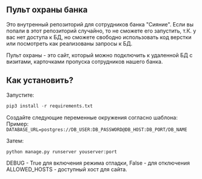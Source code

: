 ## Пульт охраны банка

Это внутренный репозиторий для сотрудников банка "Сияние". Если вы попали в этот репозиторий случайно, то не сможете его запустить, т.К. у вас нет доступа к БД, но сможете свободно использовать код верстки или посмотреть как реализованы запросы к БД.

Пульт охраны - это сайт, который можно подключить к удаленной БД с визитами, карточками пропуска сотрудников нашего банка.

## Как установить?

Запустите:
```python
pip3 install -r requirements.txt
```

Создайте следующие переменные окружения согласно шаблона:
Пример: ```DATABASE_URL=postgres://DB_USER:DB_PASSWORD@DB_HOST:DB_PORT/DB_NAME```

Затем:
```python
python manage.py runserver youserver:port
```

DEBUG - True для включения режима отладки, False - для отключения
ALLOWED_HOSTS - доступный хост для сайта.

